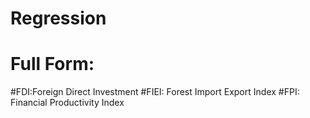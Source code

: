 # Regression 
# Full Form: 
  #FDI:Foreign Direct Investment
  #FIEI: Forest Import Export Index
  #FPI: Financial Productivity Index
